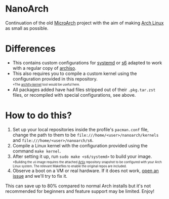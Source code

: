 # NanoArch
Continuation of the old [MicroArch](https://github.com/xiboon/microarch) project with the aim of making [Arch Linux](https://archlinux.org) as small as possible.

# Differences
- This contains custom configurations for [systemd](https://github.com/systemd/systemd) or [s6](https://github.com/skarnet/s6) adapted to work with a regular copy of [archiso](https://archlinux.org/packages/extra/any/archiso).
- This also requires you to compile a custom kernel using the configuration provided in this repository.<br>
<sub><sup>*The [archify-kernel](https://github.com/piotr25691/archify-kernel) tool would be useful here.</sub></sup>
- All packages added have had files stripped out of their `.pkg.tar.zst` files, or recompiled with special configurations, see above.

# How to do this?
1. Set up your local repositories inside the profile's `pacman.conf` file, change the path to them to be `file:///home/<user>/nanoarch/kernels` and `file:///home/<user>/nanoarch/s6`.
2. Compile a Linux kernel with the configuration provided using the command `make kernel`.
3. After setting it up, run `sudo make <s6/systemd>` to build your image.<br>
<sub><sup>*Building the `s6` image requires the attached [Artix](https://artixlinux.org) repository snapshot to be configured with your Arch Linux system. The relevant Makefiles to enable the original repos are included.</sub></sup>
4. Observe a boot on a VM or real hardware. If it does not work, [open an issue](https://github.com/piotr25691/nanoarch/issues/new) and we'll try to fix it.

This can save up to 80% compared to normal Arch installs but it's not recommended for beginners and feature support may be limited. Enjoy!
